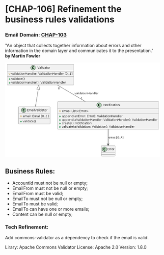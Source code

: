 # [CHAP-106] Refinement the business rules validations

### **Email Domain:** [CHAP-103](./Chap103.md#email-domain)

"An object that collects together information about errors and other information in the domain layer and communicates it to the presentation."
**by Martin Fowler**

![NotificationClassDiagram](../img/NotificationClassDiagram.png)

## **Business Rules:**

* AccountId must not be null or empty;
* EmailFrom must not be null or empty;
* EmailFrom must be valid;
* EmailTo must not be null or empty;
* EmailTo must be valid;
* EmailTo can have one or more emails;
* Content can be null or empty;

### **Tech Refinement:**

Add commons-validator as a dependency to check if the email is valid.

Lirary: Apache Commons Validator
License: Apache 2.0
Version: 1.8.0